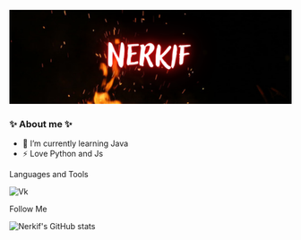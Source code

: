 [![Header](https://github.com/Nerkif/Nerkif/blob/main/assets/header.png)](https://vk.com/nerkif)

### ✨ About me ✨

- 🌱 I’m currently learning Java
- ⚡ Love Python and Js

Languages and Tools

![Vk](https://img.shields.io/badge/-Vk-090909?style=for-the-badge&logo=vk&logoColor=47C5FB)

Follow Me

![Nerkif's GitHub stats](https://github-readme-stats.vercel.app/api?username=nerkif&show_icons=true&theme=radical)
